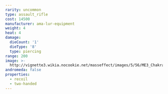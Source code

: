```yaml
---
rarity: uncommon
type: assault_rifle
cost: 14500
manufacturer: ama-lur-equipment
weight: 4
heat: 4
damage:
  dieCount: '1'
  dieType: '8'
  type: piercing
range: 200
image: >-
  http://vignette3.wikia.nocookie.net/masseffect/images/5/56/ME3_Chakram_Assault_Rifle.png/revision/latest?cb=20120317175958
andromeda: false
properties:
  - recoil
  - two-handed
---
```

